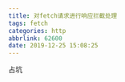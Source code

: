 ```yaml
---
title: 对fetch请求进行响应拦截处理
tags: fetch
categories: http
abbrlink: 62600
date: 2019-12-25 15:08:25
---
```

占坑
<!-- more -->
